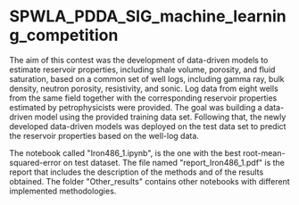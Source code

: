 # SPWLA_PDDA_SIG_machine_learning_competition

The aim of this contest was the development of data-driven models to estimate reservoir properties, including shale volume, porosity, and fluid saturation, based on a common set of well logs, including gamma ray, bulk density, neutron porosity, resistivity, and sonic. Log data from eight wells from the same field together with the corresponding reservoir properties estimated by petrophysicists were provided. The goal was building a data-driven model using the provided training data set. Following that, the newly developed data-driven models was deployed on the test data set to predict the reservoir properties based on the well-log data.

The notebook called "Iron486_1.ipynb", is the one with the best root-mean-squared-error on test dataset.
The file named "report_Iron486_1.pdf" is the report that includes the description of the methods and of the results obtained.
The folder "Other_results" contains other notebooks with different implemented methodologies.
